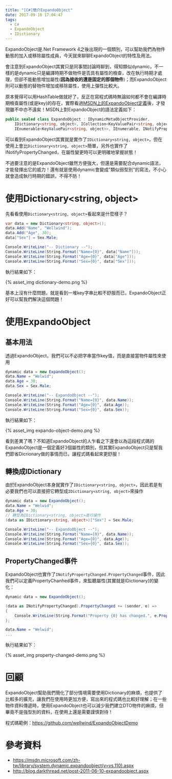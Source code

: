 ```yaml
---
title: "[C#]簡介ExpandoObject"
date: 2017-09-10 17:04:47
tags:
  - C#
  - ExpandoObject
  - IDictionary
---
```


ExpandoObject是.Net Framework 4之後出現的一個類別，可以幫助我們為物件動態的加入或移除屬性成員，今天就來聊聊ExpandoObject的特性及用法。

<!-- more --> 

會注意到ExpandoObject其實只是同事間討論時聊到，得知類似dynamic，不一樣的是dynamic只是編譯時期不做物件是否具有屬性的檢查，改在執行時期才處理，但卻不能動態增加屬性(**因為接收的還是固定的那個物件**)；而ExpandoObject則可以動態的替物件增加或移除屬性，使用上彈性比較大。

原本覺得可以用HashTable做就好了，反正在寫程式碼時無論如何都不會在編譯時期檢查屬性(或是key)的存在，實際看過[MSDN上的ExpandoObject定義](https://msdn.microsoft.com/zh-tw/library/system.dynamic.expandoobject.aspx)後，才發現雖不中亦不遠矣！MSDN上對ExpandoObject的語法定義如下：

```csharp
public sealed class ExpandoObject : IDynamicMetaObjectProvider, 
	IDictionary<string, object>, ICollection<KeyValuePair<string, object>>, 
	IEnumerable<KeyValuePair<string, object>>, IEnumerable, INotifyPropertyChanged
```

可以看到ExpandoObject其實就是實作了`IDictionary<string, object>`，但在使用上會比`Dictionary<string, object>`簡單，另外也實作了INotifyPropertyChanged，在屬性變更時可以更明確地掌握狀態！

不過要注意的是ExpandoObject雖然方便強大，但還是需要配合dynamic語法，才能發揮出它的威力！還有就是使用dynamic會變成"類似弱型別"的寫法，不小心就會造成執行時期的錯誤，不得不防！

# 使用Dictionary&lt;string, object&gt;

先看看使用`Dictionary<string, object>`看起來是什麼樣子？

```csharp
var data = new Dictionary<string, object>();
data.Add("Name", "Wellwind");
data.Add("Age", 30);
data["Sex"] = Sex.Male;

Console.WriteLine("-- Dictionary --");
Console.WriteLine(String.Format("Name={0}", data["Name"]));
Console.WriteLine(String.Format("Age={0}", data["Age"]));
Console.WriteLine(String.Format("Sex={0}", data["Sex"]));
```

執行結果如下：

{% asset_img dictionary-demo.png %}

基本上沒有什麼問題，就是看到一堆key字串比較不舒服而已，ExpandoObject正好可以幫我們解決這個問題！

# 使用ExpandoObject

## 基本用法

透過ExpandoObject，我們可以不必把字串當作key值，而是直接當物件屬性來使用

```csharp	
dynamic data = new ExpandoObject();
data.Name = "Welwid";
data.Age = 30;
data.Sex = Sex.Male;

Console.WriteLine("-- ExpandoObject --");
Console.WriteLine(String.Format("Name={0}", data.Name));
Console.WriteLine(String.Format("Age={0}", data.Age));
Console.WriteLine(String.Format("Sex={0}", data.Sex));
```

執行結果如下：

{% asset_img expando-object-demo.png %}

看到差異了嗎？不知道ExpandoObject的人乍看之下還會以為這段程式碼的ExpandoObject是一個定義好3個屬性的類別，但其實ExpandoObject只是幫我們節省Dicrionary做的事情而已，讓程式碼看起來更舒服！

## 轉換成IDictionary

由於ExpandoObject本身就實作了`IDictionary<string, object>`，因此若是有必要我們也可以直接把它轉型成`IDictionary<string, object>`來操作

```csharp
dynamic data = new ExpandoObject();
data.Name = "Welwid";
data.Age = 30;
// 轉型為IDictionary<string, object>進行操作
(data as IDictionary<string, object>)["Sex"] = Sex.Male;

Console.WriteLine("-- ExpandoObject --");
Console.WriteLine(String.Format("Name={0}", data.Name));
Console.WriteLine(String.Format("Age={0}", data.Age));
Console.WriteLine(String.Format("Sex={0}", data.Sex));
```



## PropertyChanged事件

ExpandoObject也實作了`INotifyPropertyChanged.PropertyChanged`事件，因此我們可以定義PropertyChanhed事件，來監聽屬性(其實就是IDictionary)的變化：

```csharp
dynamic data = new ExpandoObject();

(data as INotifyPropertyChanged).PropertyChanged += (sender, e) =>
{
    Console.WriteLine(String.Format("Property {0} has changed.", e.PropertyName));
};

data.Name = "Welwid";
...
```

執行結果如下：

{% asset_img property-changed-demo.png %}

# 回顧

ExpandoObject幫助我們簡化了部分情境需要使用Dictionary的麻煩，也提供了比較多的擴充，讓我們在使用時更加方便，寫出來的程式碼也比較好理解；在一些物件資料傳遞時，使用ExpandoObject也可以減少我們建立DTO物件的麻煩，但畢竟不是強型別的資料，在使用上還是需要謹慎對待！

程式碼範例：https://github.com/wellwind/ExpandoObjectDemo

# 參考資料

-   https://msdn.microsoft.com/zh-tw/library/system.dynamic.expandoobject(v=vs.110).aspx
-   http://blog.darkthread.net/post-2011-06-10-expandoobject.aspx
